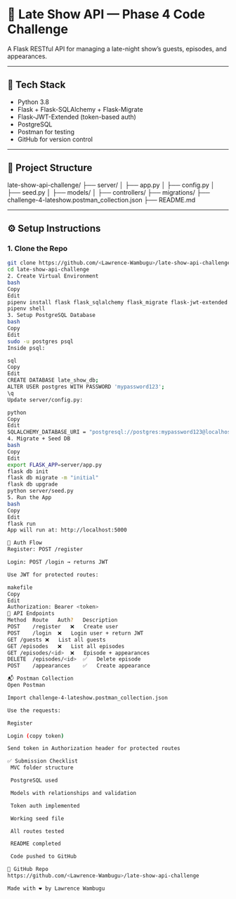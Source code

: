 # 🌙 Late Show API — Phase 4 Code Challenge

A Flask RESTful API for managing a late-night show’s guests, episodes, and appearances.

---

## 🚀 Tech Stack

- Python 3.8
- Flask + Flask-SQLAlchemy + Flask-Migrate
- Flask-JWT-Extended (token-based auth)
- PostgreSQL
- Postman for testing
- GitHub for version control

---

## 📁 Project Structure

late-show-api-challenge/
├── server/
│ ├── app.py
│ ├── config.py
│ ├── seed.py
│ ├── models/
│ ├── controllers/
├── migrations/
├── challenge-4-lateshow.postman_collection.json
├── README.md



---

## ⚙️ Setup Instructions

### 1. Clone the Repo

```bash
git clone https://github.com/<Lawrence-Wambugu>/late-show-api-challenge.git
cd late-show-api-challenge
2. Create Virtual Environment
bash
Copy
Edit
pipenv install flask flask_sqlalchemy flask_migrate flask-jwt-extended psycopg2-binary
pipenv shell
3. Setup PostgreSQL Database
bash
Copy
Edit
sudo -u postgres psql
Inside psql:

sql
Copy
Edit
CREATE DATABASE late_show_db;
ALTER USER postgres WITH PASSWORD 'mypassword123';
\q
Update server/config.py:

python
Copy
Edit
SQLALCHEMY_DATABASE_URI = "postgresql://postgres:mypassword123@localhost:5432/late_show_db"
4. Migrate + Seed DB
bash
Copy
Edit
export FLASK_APP=server/app.py
flask db init
flask db migrate -m "initial"
flask db upgrade
python server/seed.py
5. Run the App
bash
Copy
Edit
flask run
App will run at: http://localhost:5000

🔐 Auth Flow
Register: POST /register

Login: POST /login → returns JWT

Use JWT for protected routes:

makefile
Copy
Edit
Authorization: Bearer <token>
📡 API Endpoints
Method	Route	Auth?	Description
POST	/register	❌	Create user
POST	/login	❌	Login user + return JWT
GET	/guests	❌	List all guests
GET	/episodes	❌	List all episodes
GET	/episodes/<id>	❌	Episode + appearances
DELETE	/episodes/<id>	✅	Delete episode
POST	/appearances	✅	Create appearance

📬 Postman Collection
Open Postman

Import challenge-4-lateshow.postman_collection.json

Use the requests:

Register

Login (copy token)

Send token in Authorization header for protected routes

✅ Submission Checklist
 MVC folder structure

 PostgreSQL used

 Models with relationships and validation

 Token auth implemented

 Working seed file

 All routes tested

 README completed

 Code pushed to GitHub

📎 GitHub Repo
https://github.com/<Lawrence-Wambugu>/late-show-api-challenge

Made with ❤️ by Lawrence Wambugu
